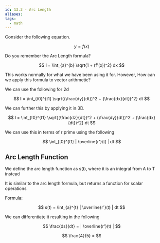```yaml
---
id: 13.3 - Arc Length
aliases: 
tags:
  - math
---
```


Consider the following equation.

$$
y = f(x)
$$

Do you remember the Arc Length formula?

$$
l = \int_{a}^{b} \sqrt{1 + (f'(x))^2} dx
$$

This works normally for what we have been using it for. However, How can we apply this formula to vector arithmetic?

We can use the following for 2d

$$
l = \int_{t0}^{t1} \sqrt{(\frac{dy}{dt})^2 + (\frac{dx}{dt})^2} dt
$$

We can further this by applying it in 3D.

$$
l = \int_{t0}^{t1} \sqrt{(\frac{dz}{dt})^2 + (\frac{dy}{dt})^2 + (\frac{dx}{dt})^2} dt
$$

We can use this in terms of r prime using the following

$$
\int_{t0}^{t1} | \overline{r'}(t) | dt
$$

## Arc Length Function

We define the arc length function as s(t), where it is an integral from A to T instead

It is similar to the arc length formula, but returns a function for scalar operations

Formula:

$$
s(t) = \int_{a}^{t} | \overline{r'}(t) | dt
$$

We can differentiate it resulting in the following

$$
\frac{ds}{dt} = | \overline{r'}(t) |
$$

$$
\frac{4}{5} = 
$$
